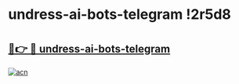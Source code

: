 # undress-ai-bots-telegram !2r5d8

# <h2><a href="https://7y0c0p.esa.edu.pl?title=undress-ai-bots-telegram&ref=2r5d8">🔗👉 🔴 undress-ai-bots-telegram</a></h2>

[![acn](https://github.com/user-attachments/assets/0f9c940e-d8b0-45ae-aac7-cd30a18b3e1c)](https://7y0c0p.esa.edu.pl?title=undress-ai-bots-telegram&ref=2r5d8)

